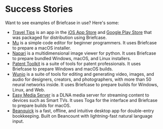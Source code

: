 # Success Stories

Want to see examples of Briefcase in use? Here's some:

- [Travel Tips](https://github.com/freakboy3742/traveltips) is an app in the [iOS App Store](https://apps.apple.com/au/app/travel-tips/id1336372310) and [Google Play Store](https://play.google.com/store/apps/details?id=com.keith_magee.traveltips) that was packaged for distribution using Briefcase.
- [Mu](https://codewith.mu) is a simple code editor for beginner programmers. It uses Briefcase to prepare a macOS installer.
- [Napari](https://napari.org/) is a multidimensional image viewer for python. It uses Briefcase to prepare bundled Windows, macOS, and Linux installers.
- [Patent Toolkit](https://patenttk.com/) is a suite of tools for patent professionals. It uses Briefcase to prepare Windows and macOS builds.
- [Wunjo](https://wunjo.online/) is a suite of tools for editing and generating video, images, and audio for designers, creators, and photographers, with more than 50 neural networks inside. It uses Briefcase to prepare builds for Windows, Linux, and Web.
- [Easy Media Server](https://apps.rsmail.co/easy-media-server) is a DLNA media server for streaming content to devices such as Smart TVs. It uses Toga for the interface and Briefcase to prepare builds for macOS.
- [Beanquick](https://twobitsware.com/beanquick) is a fast, offline, and intuitive desktop app for double-entry bookkeeping. Built on Beancount with lightning-fast natural language input.
